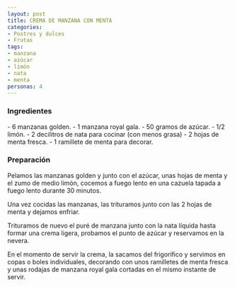 ```yaml
---
layout: post
title: CREMA DE MANZANA CON MENTA
categories:
- Postres y dulces
- Frutas
tags:
- manzana
- azúcar
- limón
- nata
- menta
personas: 4 
---
```

<h3>Ingredientes</h3>
- 6 manzanas golden.
- 1 manzana royal gala.
- 50 gramos de azúcar.
- 1/2 limón.
- 2 decilitros de nata para cocinar (con menos grasa)
- 2 hojas de menta fresca.
- 1 ramillete de menta para decorar.

<h3>Preparación</h3>
Pelamos las manzanas golden y junto con el azúcar, unas hojas de menta y el zumo de medio limón, cocemos a fuego lento en una cazuela tapada a fuego lento durante 30 minutos.

Una vez cocidas las manzanas, las trituramos junto con las 2 hojas de menta y dejamos enfriar.

Trituramos de nuevo el puré de manzana junto con la nata líquida hasta formar una crema ligera, probamos el punto de azúcar y reservamos en la nevera.

En el momento de servir la crema, la sacamos del frigorífico y servimos en copas o boles individuales, decorando con unos ramilletes de menta fresca y unas rodajas de manzana royal gala cortadas en el mismo instante de servir.